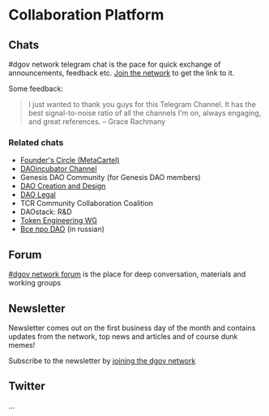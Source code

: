 # Collaboration Platform

## Chats

\#dgov network telegram chat is the pace for quick exchange of announcements, feedback etc. [Join the network](https://dgov.foundation/#join) to get the link to it.

Some feedback:

> I just wanted to thank you guys for this Telegram Channel. It has the best signal-to-noise ratio of all the channels I'm on, always engaging, and great references. – Grace Rachmany

### Related chats

* [Founder's Circle \(MetaCartel\)](https://t.me/Web3Founders)
* [DAOincubator Channel](https://t.me/DAOincubator)
* Genesis DAO Community \(for Genesis DAO members\)
* [DAO Creation and Design](https://t.me/daodesign)
* [DAO Legal](https://t.me/joinchat/ICRVPRbsfBQv2--PRfuunA)
* TCR Community Collaboration Coalition
* DAOstack: R&D
* [Token Engineering WG](https://t.me/cfowg)
* [Все про DAO](https://t.me/daotalk) \(in russian\)

## Forum

[\#dgov network forum](https://forum.dgov.foundation/) is the place for deep conversation, materials and working groups

## Newsletter

Newsletter comes out on the first business day of the month and contains updates from the network, top news and articles and of course dunk memes!

Subscribe to the newsletter by [joining the dgov network](https://dgov.foundation#join)

## Twitter

...

